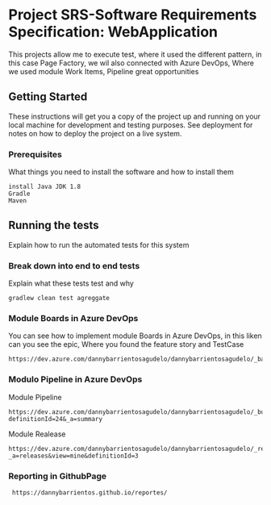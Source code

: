 # Project SRS-Software Requirements Specification: WebApplication

This projects allow me to execute test, where it used the different pattern, in this case Page Factory, we wil also connected with Azure DevOps, Where we used module Work Items, Pipeline
great opportunities

## Getting Started

These instructions will get you a copy of the project up and running on your local machine for development and testing purposes. See deployment for notes on how to deploy the project on a live system.

### Prerequisites

What things you need to install the software and how to install them

```
install Java JDK 1.8
Gradle
Maven
```

## Running the tests

Explain how to run the automated tests for this system

### Break down into end to end tests

Explain what these tests test and why

```
gradlew clean test agreggate
```
### Module Boards in Azure DevOps

You can see how to implement module Boards in Azure DevOps,
in this liken can you see the epic, Where you found the feature story and TestCase 
```
https://dev.azure.com/dannybarrientosagudelo/dannybarrientosagudelo/_backlogs/backlog/dannybarrientosagudelo%20Team/Epics
```

### Modulo Pipeline in Azure DevOps

Module Pipeline
```
https://dev.azure.com/dannybarrientosagudelo/dannybarrientosagudelo/_build?definitionId=24&_a=summary
```
Module Realease
```
https://dev.azure.com/dannybarrientosagudelo/dannybarrientosagudelo/_release?_a=releases&view=mine&definitionId=3
```

### Reporting in GithubPage

```
 https://dannybarrientos.github.io/reportes/
```
